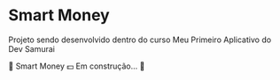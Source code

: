 # Smart Money
 Projeto sendo desenvolvido dentro do curso Meu Primeiro Aplicativo do Dev Samurai
 
 🚧 Smart Money 💵 Em construção... 🚧

